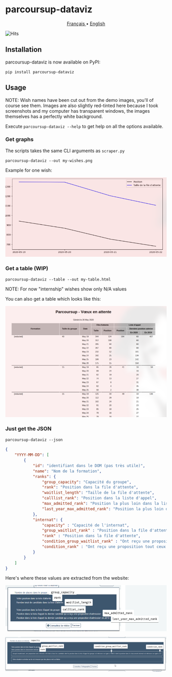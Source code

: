 
# parcoursup-dataviz

<center> <a href="README_FR.md"> Français </a> &bull; <a href="README.md"> English </a> </center>

![Hits](https://hitcounter.pythonanywhere.com/count/tag.svg?url=https%3A%2F%2Fgithub.com%2Fewen-lbh%2Fparcoursup-dataviz)

## Installation

parcoursup-dataviz is now available on PyPI:

```sh-session
pip install parcoursup-dataviz
```

## Usage

NOTE: Wish names have been cut out from the demo images, you'll of course see them. Images are also slightly red-tinted here because I took screenshots and my computer has transparent windows, the images themselves has a perfectly white background.

Execute `parcoursup-dataviz --help` to get help on all the options available.

### Get graphs

The scripts takes the same CLI arguments as `scraper.py`

```sh-session
parcoursup-dataviz --out my-wishes.png
```

Example for one wish:

![One graph plotting waitlist position & length over time for a wish](./demo-graph.png)

### Get a table (WIP)

```
parcoursup-dataviz --table --out my-table.html
```

NOTE: For now "internship" wishes show only N/A values

You can also get a table which looks like this:

![Table showing numbers for three wishes](./demo-table.png)


### Just get the JSON

```sh-session
parcoursup-dataviz --json
```

```json
{
    "YYYY-MM-DD": [
        {
            "id": "identifiant dans le DOM (pas très utile)",
            "name": "Nom de la formation",
            "ranks": {
                "group_capacity": "Capacité du groupe",
                "rank": "Position dans la file d'attente",
                "waitlist_length": "Taille de la file d'attente",
                "calllist_rank": "Position dans la liste d'appel",
                "max_admitted_rank": "Position la plus loin dans la liste d'appel à avoir été acceptée cette année",
                "last_year_max_admitted_rank": "Position la plus loin dans la liste d'appel à avoir été acceptée en 2019",
            },
            "internat": {
                "capacity" : "Capacité de l'internat",
                "group_waitlist_rank" : "Position dans la file d'attente du groupe",
                "rank" : "Position dans la file d'attente",
                "condition_group_waitlist_rank" : "Ont reçu une proposition tout ceux qui était positionnés avant où à cette position dans la file d'attente du groupe (ET voir condition_rank)",
                "condition_rank" : "Ont reçu une proposition tout ceux qui était positionnés avant où à cette position dans la file d'attente (ET voir condition_group_waitlist_rank)",
            }
        }
    ]
}
```

Here's where these values are extracted from the website:

![parcoursup interface for ranks with labels showing the corresponding JSON keys](ranks-properties-explanation.png)

![parcoursup interface for boarding school ranks with labels showing the corresponding JSON keys](internat-properties-explanation.png)
